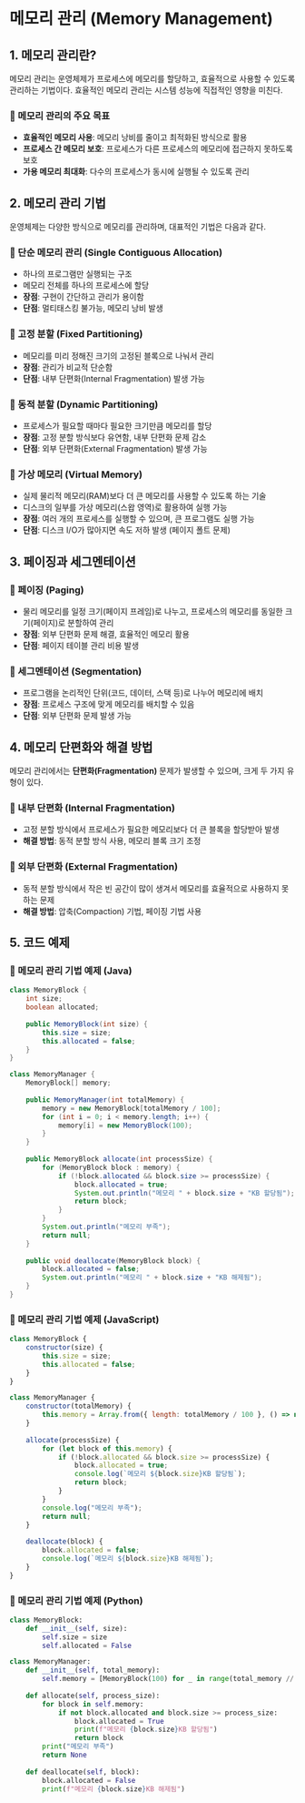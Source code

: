 # 메모리 관리 (Memory Management)

## 1. 메모리 관리란?
메모리 관리는 운영체제가 프로세스에 메모리를 할당하고, 효율적으로 사용할 수 있도록 관리하는 기법이다. 효율적인 메모리 관리는 시스템 성능에 직접적인 영향을 미친다.

### 🔹 메모리 관리의 주요 목표
- **효율적인 메모리 사용**: 메모리 낭비를 줄이고 최적화된 방식으로 활용
- **프로세스 간 메모리 보호**: 프로세스가 다른 프로세스의 메모리에 접근하지 못하도록 보호
- **가용 메모리 최대화**: 다수의 프로세스가 동시에 실행될 수 있도록 관리

## 2. 메모리 관리 기법
운영체제는 다양한 방식으로 메모리를 관리하며, 대표적인 기법은 다음과 같다.

### 🔹 단순 메모리 관리 (Single Contiguous Allocation)
- 하나의 프로그램만 실행되는 구조
- 메모리 전체를 하나의 프로세스에 할당
- **장점**: 구현이 간단하고 관리가 용이함
- **단점**: 멀티태스킹 불가능, 메모리 낭비 발생

### 🔹 고정 분할 (Fixed Partitioning)
- 메모리를 미리 정해진 크기의 고정된 블록으로 나눠서 관리
- **장점**: 관리가 비교적 단순함
- **단점**: 내부 단편화(Internal Fragmentation) 발생 가능

### 🔹 동적 분할 (Dynamic Partitioning)
- 프로세스가 필요할 때마다 필요한 크기만큼 메모리를 할당
- **장점**: 고정 분할 방식보다 유연함, 내부 단편화 문제 감소
- **단점**: 외부 단편화(External Fragmentation) 발생 가능

### 🔹 가상 메모리 (Virtual Memory)
- 실제 물리적 메모리(RAM)보다 더 큰 메모리를 사용할 수 있도록 하는 기술
- 디스크의 일부를 가상 메모리(스왑 영역)로 활용하여 실행 가능
- **장점**: 여러 개의 프로세스를 실행할 수 있으며, 큰 프로그램도 실행 가능
- **단점**: 디스크 I/O가 많아지면 속도 저하 발생 (페이지 폴트 문제)

## 3. 페이징과 세그멘테이션

### 🔹 페이징 (Paging)
- 물리 메모리를 일정 크기(페이지 프레임)로 나누고, 프로세스의 메모리를 동일한 크기(페이지)로 분할하여 관리
- **장점**: 외부 단편화 문제 해결, 효율적인 메모리 활용
- **단점**: 페이지 테이블 관리 비용 발생

### 🔹 세그멘테이션 (Segmentation)
- 프로그램을 논리적인 단위(코드, 데이터, 스택 등)로 나누어 메모리에 배치
- **장점**: 프로세스 구조에 맞게 메모리를 배치할 수 있음
- **단점**: 외부 단편화 문제 발생 가능

## 4. 메모리 단편화와 해결 방법
메모리 관리에서는 **단편화(Fragmentation)** 문제가 발생할 수 있으며, 크게 두 가지 유형이 있다.

### 🔹 내부 단편화 (Internal Fragmentation)
- 고정 분할 방식에서 프로세스가 필요한 메모리보다 더 큰 블록을 할당받아 발생
- **해결 방법**: 동적 분할 방식 사용, 메모리 블록 크기 조정

### 🔹 외부 단편화 (External Fragmentation)
- 동적 분할 방식에서 작은 빈 공간이 많이 생겨서 메모리를 효율적으로 사용하지 못하는 문제
- **해결 방법**: 압축(Compaction) 기법, 페이징 기법 사용

## 5. 코드 예제
### 🔹 메모리 관리 기법 예제 (Java)
```java
class MemoryBlock {
    int size;
    boolean allocated;
    
    public MemoryBlock(int size) {
        this.size = size;
        this.allocated = false;
    }
}

class MemoryManager {
    MemoryBlock[] memory;
    
    public MemoryManager(int totalMemory) {
        memory = new MemoryBlock[totalMemory / 100];
        for (int i = 0; i < memory.length; i++) {
            memory[i] = new MemoryBlock(100);
        }
    }
    
    public MemoryBlock allocate(int processSize) {
        for (MemoryBlock block : memory) {
            if (!block.allocated && block.size >= processSize) {
                block.allocated = true;
                System.out.println("메모리 " + block.size + "KB 할당됨");
                return block;
            }
        }
        System.out.println("메모리 부족");
        return null;
    }
    
    public void deallocate(MemoryBlock block) {
        block.allocated = false;
        System.out.println("메모리 " + block.size + "KB 해제됨");
    }
}
```

### 🔹 메모리 관리 기법 예제 (JavaScript)
```javascript
class MemoryBlock {
    constructor(size) {
        this.size = size;
        this.allocated = false;
    }
}

class MemoryManager {
    constructor(totalMemory) {
        this.memory = Array.from({ length: totalMemory / 100 }, () => new MemoryBlock(100));
    }
    
    allocate(processSize) {
        for (let block of this.memory) {
            if (!block.allocated && block.size >= processSize) {
                block.allocated = true;
                console.log(`메모리 ${block.size}KB 할당됨`);
                return block;
            }
        }
        console.log("메모리 부족");
        return null;
    }
    
    deallocate(block) {
        block.allocated = false;
        console.log(`메모리 ${block.size}KB 해제됨`);
    }
}
```

### 🔹 메모리 관리 기법 예제 (Python)
```python
class MemoryBlock:
    def __init__(self, size):
        self.size = size
        self.allocated = False

class MemoryManager:
    def __init__(self, total_memory):
        self.memory = [MemoryBlock(100) for _ in range(total_memory // 100)]
    
    def allocate(self, process_size):
        for block in self.memory:
            if not block.allocated and block.size >= process_size:
                block.allocated = True
                print(f"메모리 {block.size}KB 할당됨")
                return block
        print("메모리 부족")
        return None
    
    def deallocate(self, block):
        block.allocated = False
        print(f"메모리 {block.size}KB 해제됨")
```

